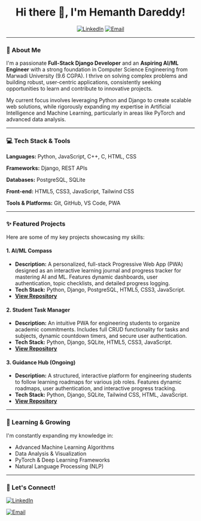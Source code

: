 
<h1 align="center">Hi there 👋, I'm Hemanth Dareddy!</h1>

<p align="center">
  <a href="https://www.linkedin.com/in/hemanth-dareddy?utm_source=share&utm_campaign=share_via&utm_content=profile&utm_medium=android_app"><img src="https://img.shields.io/badge/LinkedIn-0077B5?style=for-the-badge&logo=linkedin&logoColor=white" alt="LinkedIn"></a>
  <a href="mailto:hemanthdareddy@gmail.com"><img src="https://img.shields.io/badge/Email-D14836?style=for-the-badge&logo=gmail&logoColor=white" alt="Email"></a>
  </p>

---

### 🚀 About Me

I'm a passionate **Full-Stack Django Developer** and an **Aspiring AI/ML Engineer** with a strong foundation in Computer Science Engineering from Marwadi University (9.6 CGPA). I thrive on solving complex problems and building robust, user-centric applications, consistently seeking opportunities to learn and contribute to innovative projects.

My current focus involves leveraging Python and Django to create scalable web solutions, while rigorously expanding my expertise in Artificial Intelligence and Machine Learning, particularly in areas like PyTorch and advanced data analysis.

---

### 💻 Tech Stack & Tools

**Languages:** Python, JavaScript, C++, C, HTML, CSS

**Frameworks:** Django, REST APIs

**Databases:** PostgreSQL, SQLite

**Front-end:** HTML5, CSS3, JavaScript, Tailwind CSS

**Tools & Platforms:** Git, GitHub, VS Code, PWA

---

### ✨ Featured Projects

Here are some of my key projects showcasing my skills:

#### 1. AI/ML Compass
- **Description:** A personalized, full-stack Progressive Web App (PWA) designed as an interactive learning journal and progress tracker for mastering AI and ML. Features dynamic dashboards, user authentication, topic checklists, and detailed progress logging.
- **Tech Stack:** Python, Django, PostgreSQL, HTML5, CSS3, JavaScript.
- **[View Repository](https://github.com/YourGitHubUsername/AI-ML-Compass-Repo)**

#### 2. Student Task Manager
- **Description:** An intuitive PWA for engineering students to organize academic commitments. Includes full CRUD functionality for tasks and subjects, dynamic countdown timers, and secure user authentication.
- **Tech Stack:** Python, Django, SQLite, HTML5, CSS3, JavaScript.
- **[View Repository](https://github.com/hemanthdareddy/Student-Task-Manager)** 

#### 3. Guidance Hub (Ongoing)
- **Description:** A structured, interactive platform for engineering students to follow learning roadmaps for various job roles. Features dynamic roadmaps, user authentication, and interactive progress tracking.
- **Tech Stack:** Python, Django, SQLite, Tailwind CSS, HTML, JavaScript.
- **[View Repository](https://github.com/YourGitHubUsername/Guidance-Hub-Repo)** 
---

### 🌱 Learning & Growing

I'm constantly expanding my knowledge in:
- Advanced Machine Learning Algorithms
- Data Analysis & Visualization
- PyTorch & Deep Learning Frameworks
- Natural Language Processing (NLP)

---

### 🤝 Let's Connect!

<a href="https://www.linkedin.com/in/hemanth-dareddy?utm_source=share&utm_campaign=share_via&utm_content=profile&utm_medium=android_app"><img src="https://img.shields.io/badge/LinkedIn-0077B5?style=for-the-badge&logo=linkedin&logoColor=white" alt="LinkedIn"></a>

<a href="mailto:hemanthdareddy@gmail.com"><img src="https://img.shields.io/badge/Say%20Hi!-D14836?style=social&logo=gmail" alt="Email"></a>


